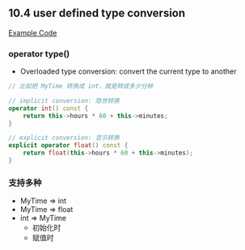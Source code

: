## 10.4 user defined type conversion

[Example Code](../../suet/chapter10/type_conversion.cpp)

### operator type()

- Overloaded type conversion: convert the current type to another


```c++
// 比如把 MyTime 转换成 int，就是转成多少分钟

// implicit conversion: 隐世转换
operator int() const { 
    return this->hours * 60 + this->minutes;
}

// explicit conversion: 显示转换
explicit operator float() const {
    return float(this->hours * 60 + this->minutes);
}
```

### 支持多种

- MyTime => int
- MyTime => float
- int => MyTime
  - 初始化时
  - 赋值时